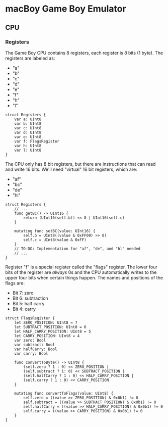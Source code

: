 # macBoy Game Boy Emulator

## CPU

### Registers

The Game Boy CPU contains 8 registers, each register is 8 bits (1 byte). The registers are labeled as:
- "a"
- "b"
- "c"
- "d"
- "e"
- "f"
- "h"
- "l"

```
struct Registers {
    var a: UInt8
    var b: UInt8
    var c: UInt8
    var d: UInt8
    var e: UInt8
    var f: FlagsRegister
    var h: UInt8
    var l: UInt8
}
```

The CPU only has 8 bit registers, but there are instructions that can read and write 16 bits. We'll need "virtual" 16 bit registers, which are:
- "af"
- "bc"
- "de"
- "hl"

```
struct Registers {
    // ...
    func getBC() -> UInt16 {
        return (UInt16(self.b)) << 8 | UInt16(self.c)
    }
    
    mutating func setBC(value: UInt16) {
        self.b = UInt8((value & 0xFF00) >> 8)
        self.c = UInt8(value & 0xFF)
    }
    // TO-DO: Implementation for "af", "de", and "hl" needed
    // ...
}
```

Register "f" is a special register called the "flags" register. The lower four bits of the register are *always* 0s and the CPU automatically writes to the upper four bits when certain things happen. The names and positions of the flags are:
- Bit 7: zero
- Bit 6: subtraction
- Bit 5: half carry
- Bit 4: carry

```
struct FlagsRegister {
    let ZERO_POSITION: UInt8 = 7
    let SUBTRACT_POSITION: UInt8 = 6
    let HALF_CARRY_POSITION: UInt8 = 5
    let CARRY_POSITION: UInt8 = 4
    var zero: Bool
    var subtract: Bool
    var halfCarry: Bool
    var carry: Bool
    
    func convertToByte() -> UInt8 {
        (self.zero ? 1 : 0) << ZERO_POSITION |
        (self.subtract ? 1: 0) << SUBTRACT_POSITION |
        (self.halfCarry ? 1 : 0) << HALF_CARRY_POSITION |
        (self.carry ? 1 : 0) << CARRY_POSITION
    }
    
    mutating func convertToFlags(value: UInt8) {
        self.zero = ((value >> ZERO_POSITION) & 0x0b1) != 0
        self.subtract = ((value >> SUBTRACT_POSITION) & 0x0b1) != 0
        self.halfCarry = ((value >> HALF_CARRY_POSITION) & 0x0b1) != 0
        self.carry = ((value >> CARRY_POSITION) & 0x0b1) != 0
    }
}
```
